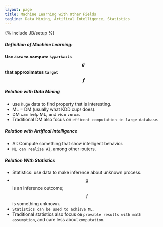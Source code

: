 ```yaml
---
layout: page
title: Machine Learning with Other Fields
tagline: Data Mining, Artifical Intelligence, Statistics
---
```

{% include JB/setup %}

##### Definition of Machine Learning:
**Use `data` to compute `hypothesis` $$g$$ that approximates `target` $$\ f$$**

##### Relation with Data Mining
- use `huge` data to find property that is interesting.
- ML = DM (usually what KDD cups does).
- DM can help ML, and vice versa.
- Traditional DM also focus on `efficent computation in large database`.

##### Relation with Artifical Intelligence
- AI: Compute something that show intelligent behavior.
- `ML can realize AI`, among other routers.

##### Relation With Statistics
- Statistics: use data to make inference about unknown process.
- $$g$$ is an inference outcome; $$f$$ is something unknown.
- `Statistics can be used to achieve ML`.
- Traditional statistics also focus on `provable results with math assumption`, and care less about `computation`.
